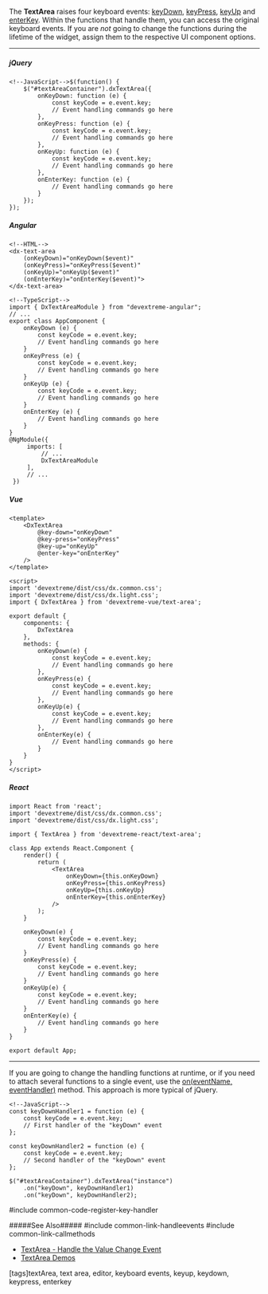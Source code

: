 The **TextArea** raises four keyboard events: [keyDown](/api-reference/10%20UI%20Widgets/dxTextEditor/4%20Events/keyDown.md '/Documentation/ApiReference/UI_Widgets/dxTextArea/Events/#keyDown'), [keyPress](/api-reference/10%20UI%20Widgets/dxTextEditor/4%20Events/keyPress.md '/Documentation/ApiReference/UI_Widgets/dxTextArea/Events/#keyPress'), [keyUp](/api-reference/10%20UI%20Widgets/dxTextEditor/4%20Events/keyUp.md '/Documentation/ApiReference/UI_Widgets/dxTextArea/Events/#keyUp') and [enterKey](/api-reference/10%20UI%20Widgets/dxTextEditor/4%20Events/enterKey.md '/Documentation/ApiReference/UI_Widgets/dxTextArea/Events/#enterKey'). Within the functions that handle them, you can access the original keyboard events. If you are _not_ going to change the functions during the lifetime of the widget, assign them to the respective UI component options.

---
##### jQuery

    <!--JavaScript-->$(function() {
        $("#textAreaContainer").dxTextArea({
            onKeyDown: function (e) {
                const keyCode = e.event.key;
                // Event handling commands go here
            },
            onKeyPress: function (e) {
                const keyCode = e.event.key;
                // Event handling commands go here
            },
            onKeyUp: function (e) {
                const keyCode = e.event.key;
                // Event handling commands go here
            },
            onEnterKey: function (e) {
                // Event handling commands go here
            }
        });
    });

##### Angular

    <!--HTML-->
    <dx-text-area
        (onKeyDown)="onKeyDown($event)"
        (onKeyPress)="onKeyPress($event)"
        (onKeyUp)="onKeyUp($event)"
        (onEnterKey)="onEnterKey($event)">
    </dx-text-area>

    <!--TypeScript-->
    import { DxTextAreaModule } from "devextreme-angular";
    // ...
    export class AppComponent {
        onKeyDown (e) {
            const keyCode = e.event.key;
            // Event handling commands go here
        }
        onKeyPress (e) {
            const keyCode = e.event.key;
            // Event handling commands go here
        }
        onKeyUp (e) {
            const keyCode = e.event.key;
            // Event handling commands go here
        }
        onEnterKey (e) {
            // Event handling commands go here
        }
    }
    @NgModule({
         imports: [
             // ...
             DxTextAreaModule
         ],
         // ...
     })

##### Vue

    <template>
        <DxTextArea
            @key-down="onKeyDown"
            @key-press="onKeyPress"
            @key-up="onKeyUp"
            @enter-key="onEnterKey"
        />
    </template>

    <script>
    import 'devextreme/dist/css/dx.common.css';
    import 'devextreme/dist/css/dx.light.css';
    import { DxTextArea } from 'devextreme-vue/text-area';

    export default {
        components: {
            DxTextArea
        },
        methods: {
            onKeyDown(e) {
                const keyCode = e.event.key;
                // Event handling commands go here
            },
            onKeyPress(e) {
                const keyCode = e.event.key;
                // Event handling commands go here
            },
            onKeyUp(e) {
                const keyCode = e.event.key;
                // Event handling commands go here
            },
            onEnterKey(e) {
                // Event handling commands go here
            }
        }
    }
    </script>

##### React

    import React from 'react';
    import 'devextreme/dist/css/dx.common.css';
    import 'devextreme/dist/css/dx.light.css';

    import { TextArea } from 'devextreme-react/text-area';

    class App extends React.Component {
        render() {
            return (
                <TextArea
                    onKeyDown={this.onKeyDown}
                    onKeyPress={this.onKeyPress}
                    onKeyUp={this.onKeyUp}
                    onEnterKey={this.onEnterKey}
                />
            );
        }

        onKeyDown(e) {
            const keyCode = e.event.key;
            // Event handling commands go here
        }
        onKeyPress(e) {
            const keyCode = e.event.key;
            // Event handling commands go here
        }
        onKeyUp(e) {
            const keyCode = e.event.key;
            // Event handling commands go here
        }
        onEnterKey(e) {
            // Event handling commands go here
        }
    }

    export default App;

---

If you are going to change the handling functions at runtime, or if you need to attach several functions to a single event, use the [on(eventName, eventHandler)](/api-reference/10%20UI%20Widgets/Component/3%20Methods/on(eventName_eventHandler).md '/Documentation/ApiReference/UI_Widgets/dxTextArea/Methods/#oneventName_eventHandler') method. This approach is more typical of jQuery.

    <!--JavaScript-->
    const keyDownHandler1 = function (e) {
        const keyCode = e.event.key;
        // First handler of the "keyDown" event
    };

    const keyDownHandler2 = function (e) {
        const keyCode = e.event.key;
        // Second handler of the "keyDown" event
    };

    $("#textAreaContainer").dxTextArea("instance")
        .on("keyDown", keyDownHandler1)
        .on("keyDown", keyDownHandler2);

#include common-code-register-key-handler

#####See Also#####
#include common-link-handleevents
#include common-link-callmethods
- [TextArea - Handle the Value Change Event](/concepts/05%20Widgets/TextArea/10%20Handle%20the%20Value%20Change%20Event.md '/Documentation/Guide/Widgets/TextArea/Handle_the_Value_Change_Event/')
- [TextArea Demos](https://js.devexpress.com/Demos/WidgetsGallery/Demo/TextArea/Overview)

[tags]textArea, text area, editor, keyboard events, keyup, keydown, keypress, enterkey
